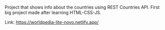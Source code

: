 Project that shows info about the countries using REST Countries API.
First big project made after learning HTML-CSS-JS.

Link:
https://worldpedia-lite-novo.netlify.app/
